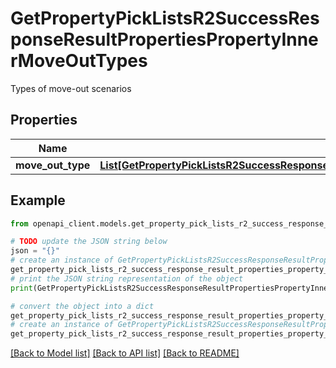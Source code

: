 # GetPropertyPickListsR2SuccessResponseResultPropertiesPropertyInnerMoveOutTypes

Types of move-out scenarios

## Properties

Name | Type | Description | Notes
------------ | ------------- | ------------- | -------------
**move_out_type** | [**List[GetPropertyPickListsR2SuccessResponseResultPropertiesPropertyInnerMoveOutTypesMoveOutTypeInner]**](GetPropertyPickListsR2SuccessResponseResultPropertiesPropertyInnerMoveOutTypesMoveOutTypeInner.md) |  | 

## Example

```python
from openapi_client.models.get_property_pick_lists_r2_success_response_result_properties_property_inner_move_out_types import GetPropertyPickListsR2SuccessResponseResultPropertiesPropertyInnerMoveOutTypes

# TODO update the JSON string below
json = "{}"
# create an instance of GetPropertyPickListsR2SuccessResponseResultPropertiesPropertyInnerMoveOutTypes from a JSON string
get_property_pick_lists_r2_success_response_result_properties_property_inner_move_out_types_instance = GetPropertyPickListsR2SuccessResponseResultPropertiesPropertyInnerMoveOutTypes.from_json(json)
# print the JSON string representation of the object
print(GetPropertyPickListsR2SuccessResponseResultPropertiesPropertyInnerMoveOutTypes.to_json())

# convert the object into a dict
get_property_pick_lists_r2_success_response_result_properties_property_inner_move_out_types_dict = get_property_pick_lists_r2_success_response_result_properties_property_inner_move_out_types_instance.to_dict()
# create an instance of GetPropertyPickListsR2SuccessResponseResultPropertiesPropertyInnerMoveOutTypes from a dict
get_property_pick_lists_r2_success_response_result_properties_property_inner_move_out_types_from_dict = GetPropertyPickListsR2SuccessResponseResultPropertiesPropertyInnerMoveOutTypes.from_dict(get_property_pick_lists_r2_success_response_result_properties_property_inner_move_out_types_dict)
```
[[Back to Model list]](../README.md#documentation-for-models) [[Back to API list]](../README.md#documentation-for-api-endpoints) [[Back to README]](../README.md)



